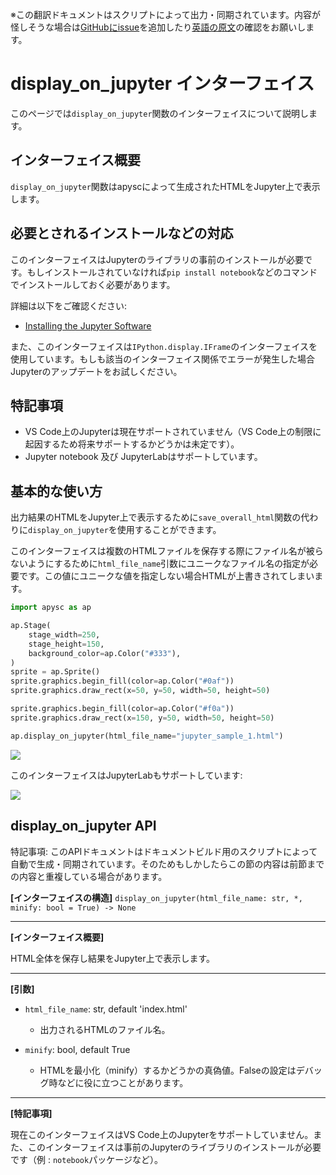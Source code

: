 <span class="inconspicuous-txt">※この翻訳ドキュメントはスクリプトによって出力・同期されています。内容が怪しそうな場合は<a href="https://github.com/simon-ritchie/apysc/issues" target="_blank">GitHubにissue</a>を追加したり[英語の原文](https://simon-ritchie.github.io/apysc/en/display_on_jupyter.html)の確認をお願いします。</span>

# display_on_jupyter インターフェイス

このページでは`display_on_jupyter`関数のインターフェイスについて説明します。

## インターフェイス概要

`display_on_jupyter`関数はapyscによって生成されたHTMLをJupyter上で表示します。

## 必要とされるインストールなどの対応

このインターフェイスはJupyterのライブラリの事前のインストールが必要です。もしインストールされていなければ`pip install notebook`などのコマンドでインストールしておく必要があります。

詳細は以下をご確認ください:

- [Installing the Jupyter Software](https://jupyter.org/install)

また、このインターフェイスは`IPython.display.IFrame`のインターフェイスを使用しています。もしも該当のインターフェイス関係でエラーが発生した場合Jupyterのアップデートをお試しください。

## 特記事項

- VS Code上のJupyterは現在サポートされていません（VS Code上の制限に起因するため将来サポートするかどうかは未定です）。
- Jupyter notebook 及び JupyterLabはサポートしています。

## 基本的な使い方

出力結果のHTMLをJupyter上で表示するために`save_overall_html`関数の代わりに`display_on_jupyter`を使用することができます。

このインターフェイスは複数のHTMLファイルを保存する際にファイル名が被らないようにするために`html_file_name`引数にユニークなファイル名の指定が必要です。この値にユニークな値を指定しない場合HTMLが上書きされてしまいます。

```py
import apysc as ap

ap.Stage(
    stage_width=250,
    stage_height=150,
    background_color=ap.Color("#333"),
)
sprite = ap.Sprite()
sprite.graphics.begin_fill(color=ap.Color("#0af"))
sprite.graphics.draw_rect(x=50, y=50, width=50, height=50)

sprite.graphics.begin_fill(color=ap.Color("#f0a"))
sprite.graphics.draw_rect(x=150, y=50, width=50, height=50)

ap.display_on_jupyter(html_file_name="jupyter_sample_1.html")
```

![](_static/jupyter_notebook_interface.png)

このインターフェイスはJupyterLabもサポートしています:

![](_static/jupyterlab_interface.png)

## display_on_jupyter API

<span class="inconspicuous-txt">特記事項: このAPIドキュメントはドキュメントビルド用のスクリプトによって自動で生成・同期されています。そのためもしかしたらこの節の内容は前節までの内容と重複している場合があります。</span>

**[インターフェイスの構造]** `display_on_jupyter(html_file_name: str, *, minify: bool = True) -> None`<hr>

**[インターフェイス概要]**

HTML全体を保存し結果をJupyter上で表示します。<hr>

**[引数]**

- `html_file_name`: str, default 'index.html'
  - 出力されるHTMLのファイル名。

- `minify`: bool, default True
  - HTMLを最小化（minify）するかどうかの真偽値。Falseの設定はデバッグ時などに役に立つことがあります。

<hr>

**[特記事項]**

現在このインターフェイスはVS Code上のJupyterをサポートしていません。また、このインターフェイスは事前のJupyterのライブラリのインストールが必要です（例 : `notebook`パッケージなど）。